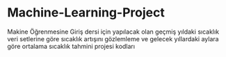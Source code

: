 # Machine-Learning-Project
Makine Öğrenmesine Giriş dersi için yapılacak olan geçmiş yıldaki sıcaklık veri setlerine göre sıcaklık artışını gözlemleme ve gelecek yıllardaki aylara göre ortalama sıcaklık tahmini projesi kodları 
